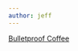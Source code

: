 ```yaml
---
author: jeff
---
```

[Bulletproof Coffee](https://www.bulletproof.com/recipes/bulletproof-diet-recipes/bulletproof-coffee-recipe/)
